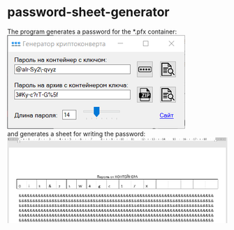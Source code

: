 # password-sheet-generator
The program generates a password for the *.pfx container:
<br><img src='https://github.com/sergiomarotco/password-sheet-generator/blob/master/Interface.png' />
<br>and generates a sheet for writing the password:
<br><img src='https://github.com/sergiomarotco/password-sheet-generator/blob/master/output_example.png' />
